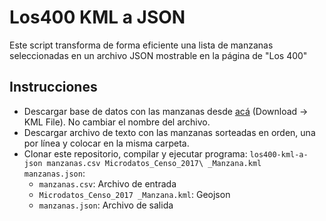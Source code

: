 # Los400 KML a JSON

Este script transforma de forma eficiente una lista de manzanas seleccionadas en un archivo JSON mostrable en la página de "Los 400"

## Instrucciones

* Descargar base de datos con las manzanas desde [acá](https://geoine-ine-chile.opendata.arcgis.com/datasets/54e0c40680054efaabeb9d53b09e1e7a_0/data) (Download -> KML File). No cambiar el nombre del archivo.
* Descargar archivo de texto con las manzanas sorteadas en orden, una por línea y colocar en la misma carpeta.
* Clonar este repositorio, compilar y ejecutar programa: `los400-kml-a-json manzanas.csv Microdatos_Censo_2017\ _Manzana.kml manzanas.json`:
    * `manzanas.csv`: Archivo de entrada
    * `Microdatos_Censo_2017 _Manzana.kml`: Geojson
    * `manzanas.json`: Archivo de salida